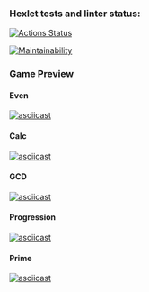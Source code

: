 ### Hexlet tests and linter status:

[![Actions Status](https://github.com/Segodnya/php-project-45/actions/workflows/hexlet-check.yml/badge.svg)](https://github.com/Segodnya/php-project-45/actions)

[![Maintainability](https://api.codeclimate.com/v1/badges/4388e7a7cb5a527c20b6/maintainability)](https://codeclimate.com/github/Segodnya/php-project-45/maintainability)

### Game Preview

#### Even

[![asciicast](https://asciinema.org/a/671779.svg)](https://asciinema.org/a/671779)

#### Calc

[![asciicast](https://asciinema.org/a/671870.svg)](https://asciinema.org/a/671870)

#### GCD

[![asciicast](https://asciinema.org/a/671992.svg)](https://asciinema.org/a/671992)

#### Progression

[![asciicast](https://asciinema.org/a/671993.svg)](https://asciinema.org/a/671993)

#### Prime

[![asciicast](https://asciinema.org/a/671994.svg)](https://asciinema.org/a/671994)

